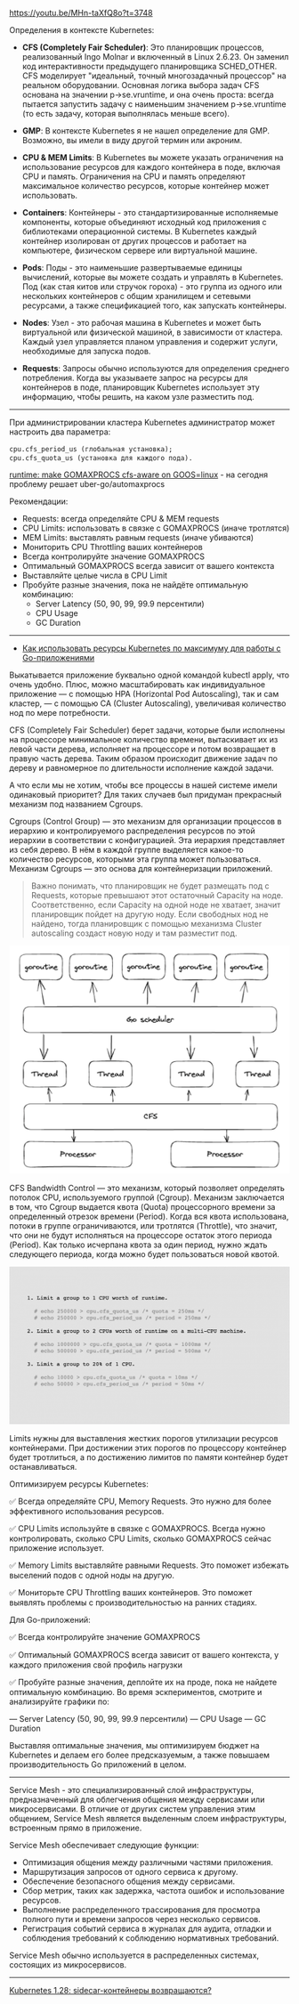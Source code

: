 https://youtu.be/MHn-taXfQ8o?t=3748

Определения в контексте Kubernetes:

- **CFS (Completely Fair Scheduler)**: Это планировщик процессов, реализованный Ingo Molnar и включенный в Linux 2.6.23. Он заменил код интерактивности предыдущего планировщика SCHED_OTHER. CFS моделирует \"идеальный, точный многозадачный процессор\" на реальном оборудовании. Основная логика выбора задач CFS основана на значении p->se.vruntime, и она очень проста: всегда пытается запустить задачу с наименьшим значением p->se.vruntime (то есть задачу, которая выполнялась меньше всего).

- **GMP**: В контексте Kubernetes я не нашел определение для GMP. Возможно, вы имели в виду другой термин или акроним.

- **CPU & MEM Limits**: В Kubernetes вы можете указать ограничения на использование ресурсов для каждого контейнера в поде, включая CPU и память. Ограничения на CPU и память определяют максимальное количество ресурсов, которые контейнер может использовать.

- **Containers**: Контейнеры - это стандартизированные исполняемые компоненты, которые объединяют исходный код приложения с библиотеками операционной системы. В Kubernetes каждый контейнер изолирован от других процессов и работает на компьютере, физическом сервере или виртуальной машине.

- **Pods**: Поды - это наименьшие развертываемые единицы вычислений, которые вы можете создать и управлять в Kubernetes. Под (как стая китов или стручок гороха) - это группа из одного или нескольких контейнеров с общим хранилищем и сетевыми ресурсами, а также спецификацией того, как запускать контейнеры.

- **Nodes**: Узел - это рабочая машина в Kubernetes и может быть виртуальной или физической машиной, в зависимости от кластера. Каждый узел управляется планом управления и содержит услуги, необходимые для запуска подов.

- **Requests**: Запросы обычно используются для определения среднего потребления. Когда вы указываете запрос на ресурсы для контейнеров в поде, планировщик Kubernetes использует эту информацию, чтобы решить, на каком узле разместить под.

---

При администрировании кластера Kubernetes администратор может настроить два параметра:

```
cpu.cfs_period_us (глобальная установка);
cpu.cfs_quota_us (установка для каждого пода).
```

[runtime: make GOMAXPROCS cfs-aware on GOOS=linux](https://github.com/golang/go/issues/33803) - на сегодня проблему решает uber-go/automaxprocs

Рекомендации:

- Requests: всегда определяйте CPU & MEM requests
- CPU Limits: использовать в связке с GOMAXPROCS (иначе тротлятся)
- MEM Limits: выставлять равным requests (иначе убиваются)
- Мониторить CPU Throttling ваших контейнеров
- Всегда контролируйте значение GOMAXPROCS
- Оптимальный GOMAXPROCS всегда зависит от вашего контекста
- Выставляйте целые числа в CPU Limit
- Пробуйте разные значения, пока не найдёте оптимальную комбинацию:
  - Server Latency (50, 90, 99, 99.9 персентили)
  - CPU Usage
  - GC Duration

---

- [Как использовать ресурсы Kubernetes по максимуму для работы с Go-приложениями](https://habr.com/ru/companies/sbermarket/articles/773648/)

Выкатывается приложение буквально одной командой kubectl apply, что очень удобно. Плюс, можно масштабировать как индивидуальное приложение — с помощью HPA (Horizontal Pod Autoscaling), так и сам кластер, — с помощью CA (Cluster Autoscaling), увеличивая количество нод по мере потребности.

CFS (Completely Fair Scheduler) берет задачи, которые были исполнены на процессоре минимальное количество времени, вытаскивает их из левой части дерева, исполняет на процессоре и потом возвращает в правую часть дерева. Таким образом происходит движение задач по дереву и равномерное по длительности исполнение каждой задачи.

А что если мы не хотим, чтобы все процессы в нашей системе имели одинаковый приоритет? Для таких случаев был придуман прекрасный механизм под названием Cgroups.

Cgroups (Control Group) — это механизм для организации процессов в иерархию и контролируемого распределения ресурсов по этой иерархии в соответствии с конфигурацией. Эта иерархия представляет из себя дерево. В нём в каждой группе выделяется какое-то количество ресурсов, которыми эта группа может пользоваться. Механизм Сgroups — это основа для контейнеризации приложений.

> Важно понимать, что планировщик не будет размещать под с Requests, которые превышают этот остаточный Capacity на ноде. Соответственно, если Capacity на одной ноде не хватает, значит планировщик пойдет на другую ноду. Если свободных нод не найдено, тогда планировщик с помощью механизма Cluster autoscaling создаст новую ноду и там разместит под.

![Исполнение Goroutines](./assets/goroutines-on-k8s.png)

CFS Bandwidth Control — это механизм, который позволяет определять потолок CPU, используемого группой (Cgroup). Механизм заключается в том, что Cgroup выдается квота (Quota) процессорного времени за определенный отрезок времени (Period). Когда вся квота использована, потоки в группе ограничиваются, или тротлятся (Throttle), что значит, что они не будут исполняться на процессоре остаток этого периода (Period). Как только исчерпана квота за один период, нужно ждать следующего периода, когда можно будет пользоваться новой квотой.

![Пример конфигурации CFS](./assets/cfs-config.png)

Limits нужны для выставления жестких порогов утилизации ресурсов контейнерами. При достижении этих порогов по процессору контейнер будет тротлиться, а по достижению лимитов по памяти контейнер будет останавливаться.

Оптимизируем ресурсы Kubernetes:

✅ Всегда определяйте CPU, Memory Requests. Это нужно для более эффективного использования ресурсов.

✅ CPU Limits используйте в связке с GOMAXPROCS. Всегда нужно контролировать, сколько CPU Limits, сколько GOMAXPROCS сейчас приложение использует.

✅ Memory Limits выставляйте равными Requests. Это поможет избежать выселений подов с одной ноды на другую.

✅ Мониторьте CPU Throttling ваших контейнеров. Это поможет выявлять проблемы с производительностью на ранних стадиях.

Для Go-приложений:

✅ Всегда контролируйте значение GOMAXPROCS

✅ Оптимальный GOMAXPROCS всегда зависит от вашего контекста, у каждого приложения свой профиль нагрузки

✅ Пробуйте разные значения, деплойте их на проде, пока не найдете оптимальную комбинацию. Во время эскпериментов, смотрите и анализируйте графики по:

— Server Latency (50, 90, 99, 99.9 персентили)
— CPU Usage
— GC Duration

Выставляя оптимальные значения, мы оптимизируем бюджет на Kubernetes и делаем его более предсказуемым, а также повышаем производительность Go приложений в целом.

---

Service Mesh - это специализированный слой инфраструктуры, предназначенный для облегчения общения между сервисами или микросервисами. В отличие от других систем управления этим общением, Service Mesh является выделенным слоем инфраструктуры, встроенным прямо в приложение.

Service Mesh обеспечивает следующие функции:

- Оптимизация общения между различными частями приложения.
- Маршрутизация запросов от одного сервиса к другому.
- Обеспечение безопасного общения между сервисами.
- Сбор метрик, таких как задержка, частота ошибок и использование ресурсов.
- Выполнение распределенного трассирования для просмотра полного пути и времени запросов через несколько сервисов.
- Регистрация событий сервиса в журналах для аудита, отладки и соблюдения требований к соблюдению нормативных требований.

Service Mesh обычно используется в распределенных системах, состоящих из микросервисов.

---

[Kubernetes 1.28: sidecar-контейнеры возвращаются?](https://habr.com/ru/companies/vk/articles/772574/)

